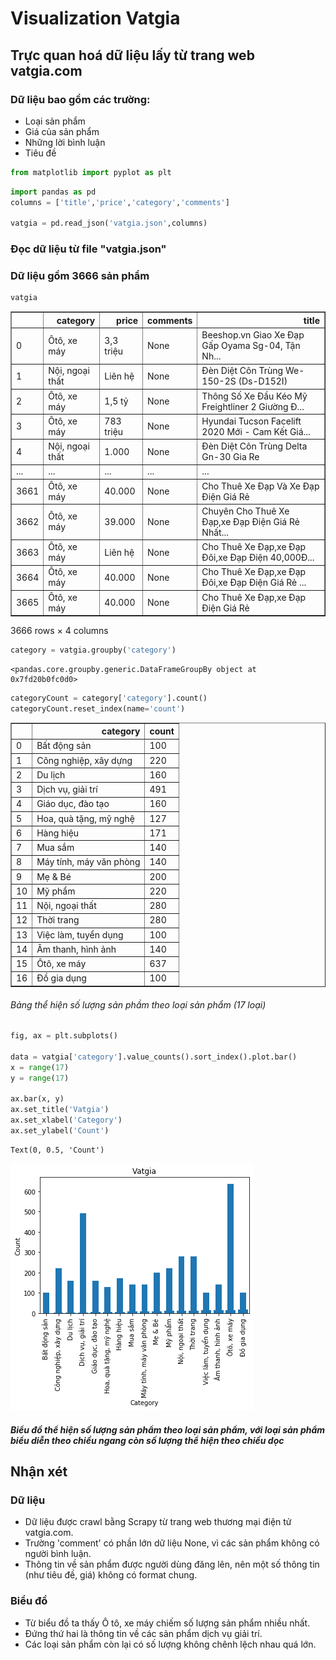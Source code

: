 # Visualization Vatgia

## Trực quan hoá dữ liệu lấy từ trang web vatgia.com
### Dữ liệu bao gồm các trường:
- Loại sản phẩm
- Giá của sản phẩm
- Những lời bình luận
- Tiêu đề



```python
from matplotlib import pyplot as plt
```


```python
import pandas as pd
columns = ['title','price','category','comments']

vatgia = pd.read_json('vatgia.json',columns)
```

### Đọc dữ liệu từ file "vatgia.json"
### Dữ liệu gồm 3666 sản phẩm


```python
vatgia
```




<div>
<style scoped>
    .dataframe tbody tr th:only-of-type {
        vertical-align: middle;
    }

    .dataframe tbody tr th {
        vertical-align: top;
    }

    .dataframe thead th {
        text-align: right;
    }
</style>
<table border="1" class="dataframe">
  <thead>
    <tr style="text-align: right;">
      <th></th>
      <th>category</th>
      <th>price</th>
      <th>comments</th>
      <th>title</th>
    </tr>
  </thead>
  <tbody>
    <tr>
      <td>0</td>
      <td>Ôtô, xe máy</td>
      <td>3,3 triệu</td>
      <td>None</td>
      <td>Beeshop.vn Giao Xe Đạp Gấp Oyama Sg-04, Tận Nh...</td>
    </tr>
    <tr>
      <td>1</td>
      <td>Nội, ngoại thất</td>
      <td>Liên hệ</td>
      <td>None</td>
      <td>Đèn Diệt Côn Trùng We-150-2S (Ds-D152I)</td>
    </tr>
    <tr>
      <td>2</td>
      <td>Ôtô, xe máy</td>
      <td>1,5 tỷ</td>
      <td>None</td>
      <td>Thông Số Xe Đầu Kéo Mỹ Freightliner 2 Giường Đ...</td>
    </tr>
    <tr>
      <td>3</td>
      <td>Ôtô, xe máy</td>
      <td>783 triệu</td>
      <td>None</td>
      <td>Hyundai Tucson Facelift 2020 Mới - Cam Kết Giá...</td>
    </tr>
    <tr>
      <td>4</td>
      <td>Nội, ngoại thất</td>
      <td>1.000</td>
      <td>None</td>
      <td>Đèn Diệt Côn Trùng Delta Gn-30 Gia Re</td>
    </tr>
    <tr>
      <td>...</td>
      <td>...</td>
      <td>...</td>
      <td>...</td>
      <td>...</td>
    </tr>
    <tr>
      <td>3661</td>
      <td>Ôtô, xe máy</td>
      <td>40.000</td>
      <td>None</td>
      <td>Cho Thuê Xe Đạp Và Xe Đạp Điện Giá Rẻ</td>
    </tr>
    <tr>
      <td>3662</td>
      <td>Ôtô, xe máy</td>
      <td>39.000</td>
      <td>None</td>
      <td>Chuyên Cho Thuê Xe Đạp,xe Đạp Điện Giá Rẻ Nhất...</td>
    </tr>
    <tr>
      <td>3663</td>
      <td>Ôtô, xe máy</td>
      <td>Liên hệ</td>
      <td>None</td>
      <td>Cho Thuê Xe Đạp,xe Đạp Đôi,xe Đạp Điện 40,000Đ...</td>
    </tr>
    <tr>
      <td>3664</td>
      <td>Ôtô, xe máy</td>
      <td>40.000</td>
      <td>None</td>
      <td>Cho Thuê Xe Đạp,xe Đạp Đôi,xe Đạp Điện Giá Rẻ ...</td>
    </tr>
    <tr>
      <td>3665</td>
      <td>Ôtô, xe máy</td>
      <td>40.000</td>
      <td>None</td>
      <td>Cho Thuê Xe Đạp,xe Đạp Điện Giá Rẻ</td>
    </tr>
  </tbody>
</table>
<p>3666 rows × 4 columns</p>
</div>




```python
category = vatgia.groupby('category')
```




    <pandas.core.groupby.generic.DataFrameGroupBy object at 0x7fd20b0fc0d0>




```python
categoryCount = category['category'].count()
categoryCount.reset_index(name='count')
```




<div>
<style scoped>
    .dataframe tbody tr th:only-of-type {
        vertical-align: middle;
    }

    .dataframe tbody tr th {
        vertical-align: top;
    }

    .dataframe thead th {
        text-align: right;
    }
</style>
<table border="1" class="dataframe">
  <thead>
    <tr style="text-align: right;">
      <th></th>
      <th>category</th>
      <th>count</th>
    </tr>
  </thead>
  <tbody>
    <tr>
      <td>0</td>
      <td>Bất động sản</td>
      <td>100</td>
    </tr>
    <tr>
      <td>1</td>
      <td>Công nghiệp, xây dựng</td>
      <td>220</td>
    </tr>
    <tr>
      <td>2</td>
      <td>Du lịch</td>
      <td>160</td>
    </tr>
    <tr>
      <td>3</td>
      <td>Dịch vụ, giải trí</td>
      <td>491</td>
    </tr>
    <tr>
      <td>4</td>
      <td>Giáo dục, đào tạo</td>
      <td>160</td>
    </tr>
    <tr>
      <td>5</td>
      <td>Hoa, quà tặng, mỹ nghệ</td>
      <td>127</td>
    </tr>
    <tr>
      <td>6</td>
      <td>Hàng hiệu</td>
      <td>171</td>
    </tr>
    <tr>
      <td>7</td>
      <td>Mua sắm</td>
      <td>140</td>
    </tr>
    <tr>
      <td>8</td>
      <td>Máy tính, máy văn phòng</td>
      <td>140</td>
    </tr>
    <tr>
      <td>9</td>
      <td>Mẹ &amp; Bé</td>
      <td>200</td>
    </tr>
    <tr>
      <td>10</td>
      <td>Mỹ phẩm</td>
      <td>220</td>
    </tr>
    <tr>
      <td>11</td>
      <td>Nội, ngoại thất</td>
      <td>280</td>
    </tr>
    <tr>
      <td>12</td>
      <td>Thời trang</td>
      <td>280</td>
    </tr>
    <tr>
      <td>13</td>
      <td>Việc làm, tuyển dụng</td>
      <td>100</td>
    </tr>
    <tr>
      <td>14</td>
      <td>Âm thanh, hình ảnh</td>
      <td>140</td>
    </tr>
    <tr>
      <td>15</td>
      <td>Ôtô, xe máy</td>
      <td>637</td>
    </tr>
    <tr>
      <td>16</td>
      <td>Đồ gia dụng</td>
      <td>100</td>
    </tr>
  </tbody>
</table>
</div>



###### Bảng thể hiện số lượng sản phầm theo loại sản phẩm (17 loại)


```python
fig, ax = plt.subplots()

data = vatgia['category'].value_counts().sort_index().plot.bar()
x = range(17)
y = range(17)

ax.bar(x, y)
ax.set_title('Vatgia')
ax.set_xlabel('Category')
ax.set_ylabel('Count')
```




    Text(0, 0.5, 'Count')




![png](output_9_1.png)


##### Biểu đồ thể hiện số lượng sản phẩm theo loại sản phẩm, với loại sản phẩm biểu diễn theo chiều ngang còn số lượng thể hiện theo chiều dọc

## Nhận xét

### Dữ liệu
- Dữ liệu được crawl bằng Scrapy từ trang web thương mại điện tử vatgia.com.
- Trường 'comment' có phần lớn dữ liệu None, vì các sản phẩm không có người bình luận.
- Thông tin về sản phẩm được người dùng đăng lên, nên một số thông tin (như tiêu đề, giá) không có format chung.

### Biểu đồ
- Từ biểu đồ ta thấy Ô tô, xe máy chiếm số lượng sản phẩm nhiều nhất.
- Đứng thứ hai là thông tin về các sản phẩm dịch vụ giải trí.
- Các loại sản phẩm còn lại có số lượng không chênh lệch nhau quá lớn.

